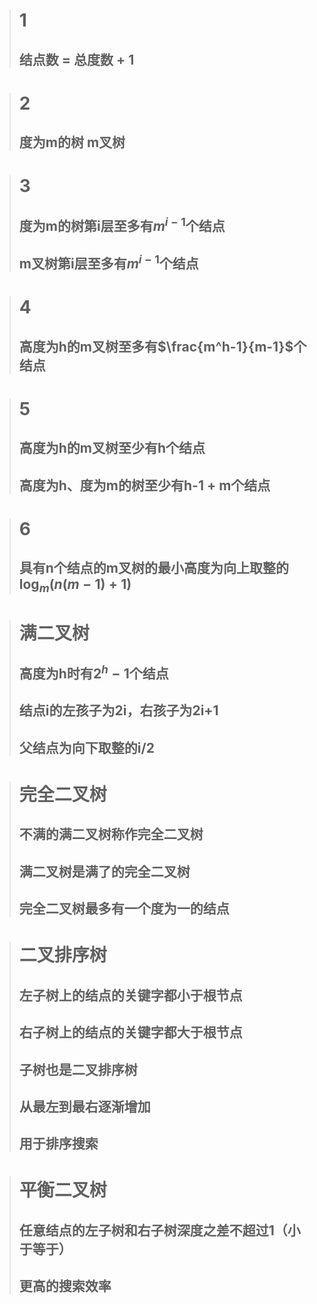 <!--
 * @Author: D_bxg
 * @Date: 2021-09-29 10:02:48
 * @LastEditors: D_bxg
 * @LastEditTime: 2021-09-29 10:41:04
 * @Description: file content
 * @FilePath: \Ce:\Code\Data-Structures-and-Algorithms\data-structures-and-algorithms\c\2 Tree\README.md
-->
># 1
>## 结点数 = 总度数 + 1

># 2
>## 度为m的树 m叉树

># 3
>## 度为m的树第i层至多有$m^{i-1}$个结点
>## m叉树第i层至多有$m^{i-1}$个结点

># 4
>## 高度为h的m叉树至多有$\frac{m^h-1}{m-1}$个结点

># 5
>## 高度为h的m叉树至少有h个结点
>## 高度为h、度为m的树至少有h-1 + m个结点

># 6
>## 具有n个结点的m叉树的最小高度为向上取整的$\log_m(n(m-1)+1)$

># 满二叉树
>## 高度为h时有$2^h-1$个结点
>## 结点i的左孩子为2i，右孩子为2i+1
>## 父结点为向下取整的i/2

># 完全二叉树
>## 不满的满二叉树称作完全二叉树
>## 满二叉树是满了的完全二叉树
>## 完全二叉树最多有一个度为一的结点

># 二叉排序树
>## 左子树上的结点的关键字都小于根节点
>## 右子树上的结点的关键字都大于根节点
>## 子树也是二叉排序树
>## 从最左到最右逐渐增加
>## 用于排序搜索

># 平衡二叉树
>## 任意结点的左子树和右子树深度之差不超过1（小于等于）
>## 更高的搜索效率